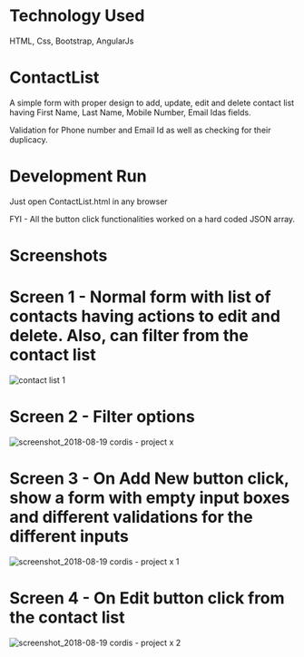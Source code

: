 # Technology Used
HTML, Css, Bootstrap, AngularJs

# ContactList
A simple form with proper design to add, update, edit and delete contact list having First Name,
Last Name, Mobile Number, Email Idas fields.

Validation for Phone number and Email Id as well as checking for their duplicacy.

# Development Run
Just open ContactList.html in any browser

FYI - All the button click functionalities worked on a hard coded JSON array.

# Screenshots

# Screen 1 - Normal form with list of contacts having actions to edit and delete. Also, can filter from the contact list

![contact list 1](https://user-images.githubusercontent.com/15166401/44307972-0ce73380-a3ca-11e8-8d5c-2f3f602e4809.PNG)

# Screen 2 - Filter options

![screenshot_2018-08-19 cordis - project x](https://user-images.githubusercontent.com/15166401/44307994-7ff0aa00-a3ca-11e8-8bec-bdb06f356cdb.png)

# Screen 3 - On Add New button click, show a form with empty input boxes and different validations for the different inputs

![screenshot_2018-08-19 cordis - project x 1](https://user-images.githubusercontent.com/15166401/44308004-c1815500-a3ca-11e8-8d9a-82706ac88267.png)

# Screen 4 - On Edit button click from the contact list

![screenshot_2018-08-19 cordis - project x 2](https://user-images.githubusercontent.com/15166401/44308012-f42b4d80-a3ca-11e8-96a2-d4cc67d87927.png)
